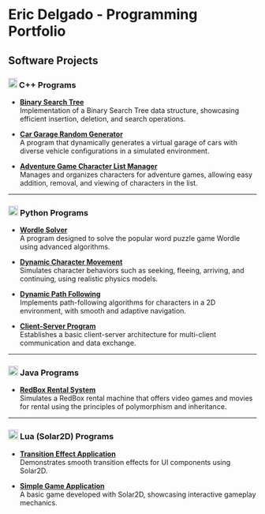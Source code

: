 # Eric Delgado - Programming Portfolio

## Software Projects

### <img src="https://upload.wikimedia.org/wikipedia/commons/thumb/1/18/ISO_C%2B%2B_Logo.svg/1024px-ISO_C%2B%2B_Logo.svg.png" width="18" height="20" /> C++ Programs
- **[Binary Search Tree](https://github.com/EricDelgado993/Binary-Search-Tree/tree/main)**  
  Implementation of a Binary Search Tree data structure, showcasing efficient insertion, deletion, and search operations.

- **[Car Garage Random Generator](https://github.com/EricDelgado993/Gar-Garage-Random-Generator/blob/main)**  
  A program that dynamically generates a virtual garage of cars with diverse vehicle configurations in a simulated environment.

- **[Adventure Game Character List Manager](https://github.com/EricDelgado993/Adventure-Game-Character-List-Manager/blob/main)**  
  Manages and organizes characters for adventure games, allowing easy addition, removal, and viewing of characters in the list.

---

### <img src="https://upload.wikimedia.org/wikipedia/commons/c/c3/Python-logo-notext.svg" width="20" height="20" /> Python Programs
- **[Wordle Solver](https://github.com/EricDelgado993/Wordle-Solver)**  
  A program designed to solve the popular word puzzle game Wordle using advanced algorithms.

- **[Dynamic Character Movement](https://github.com/EricDelgado993/Dynamic-Movement)**  
  Simulates character behaviors such as seeking, fleeing, arriving, and continuing, using realistic physics models.

- **[Dynamic Path Following](https://github.com/EricDelgado993/Dynamic-Path-Following)**  
  Implements path-following algorithms for characters in a 2D environment, with smooth and adaptive navigation.

- **[Client-Server Program](https://github.com/EricDelgado993/Server-Client)**  
  Establishes a basic client-server architecture for multi-client communication and data exchange.

---

### <img src="https://friconix.com/png/fi-snsuxx-java.png" width="20" height="20" /> Java Programs
- **[RedBox Rental System](https://github.com/EricDelgado993/RedBox-Rental-System)**  
  Simulates a RedBox rental machine that offers video games and movies for rental using the principles of polymorphism and inheritance.

---
  
### <img src="https://solar2d.com/images/logo.png" width="20" height="20" /> Lua (Solar2D) Programs
- **[Transition Effect Application](https://github.com/EricDelgado993/Transition-Effect-Application)**  
  Demonstrates smooth transition effects for UI components using Solar2D.

- **[Simple Game Application](https://github.com/EricDelgado993/Simple-Game-Application)**  
  A basic game developed with Solar2D, showcasing interactive gameplay mechanics.
